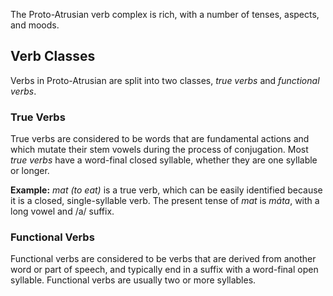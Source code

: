 The Proto-Atrusian verb complex is rich, with a number of tenses, aspects, and moods.

## Verb Classes

Verbs in Proto-Atrusian are split into two classes, _true verbs_ and _functional verbs_.

### True Verbs

True verbs are considered to be words that are fundamental actions and which mutate their stem vowels during the process of conjugation. Most _true verbs_ have a word-final closed syllable, whether they are one syllable or longer.

**Example:** _mat (to eat)_ is a true verb, which can be easily identified because it is a closed, single-syllable verb. The present tense of _mat_ is _máta_, with a long vowel and /a/ suffix.

### Functional Verbs

Functional verbs are considered to be verbs that are derived from another word or part of speech, and typically end in a suffix with a word-final open syllable. Functional verbs are usually two or more syllables.

